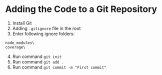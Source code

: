 # Adding the Code to a Git Repository

1. Install Git
2. Adding `.gitignore` file in the root
3. Enter following ignore folders:
```
node_modules\
coverage\
```
4. Run command `git init`
5. Run command `git add .`
6. Run command `git commit -m "First commit"`